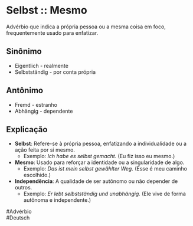 # Selbst :: Mesmo
Advérbio que indica a própria pessoa ou a mesma coisa em foco, frequentemente usado para enfatizar.

## Sinônimo
- Eigentlich - realmente  
- Selbstständig - por conta própria  

## Antônimo
- Fremd - estranho  
- Abhängig - dependente  

## Explicação
- **Selbst**: Refere-se à própria pessoa, enfatizando a individualidade ou a ação feita por si mesmo.
  - Exemplo: *Ich habe es selbst gemacht.* (Eu fiz isso eu mesmo.)
- **Mesmo**: Usado para reforçar a identidade ou a singularidade de algo.
  - Exemplo: *Das ist mein selbst gewählter Weg.* (Esse é meu caminho escolhido.)
- **Independência**: A qualidade de ser autônomo ou não depender de outros.
  - Exemplo: *Er lebt selbstständig und unabhängig.* (Ele vive de forma autônoma e independente.)

#Advérbio  
#Deutsch

